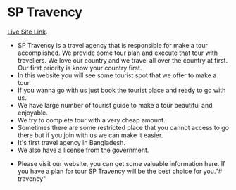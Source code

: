 # SP Travency

[Live Site Link](https://travency-21945.web.app/).

* SP Travency is a travel agency that is responsible for make a tour accomplished. We provide some tour plan and execute that tour with travellers. We love our country and we travel all over the country at first. Our first priority is know your country first. 
* In this website you will see some tourist spot that we offer to make a tour. 
* If you wanna go with us just book the tourist place and ready to go with us.
* We have large number of tourist guide to make a tour beautiful and enjoyable.
* We try to complete tour with a very cheap amount. 
* Sometimes there are some restricted place that you cannot access to go there but if you join with us we can make it easier.
* It's first travel agency in Bangladesh.
* We also have a license from the government.


- Please visit our website, you can get some valuable information here. If you have a plan for tour SP Travency will be the best choice for you."# travency" 
